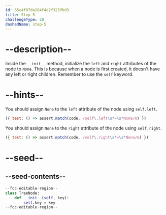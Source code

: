 ```yaml
---
id: 65c4f07da204f4d2f325fbd3
title: Step 5
challengeType: 20
dashedName: step-5
---
```


# --description--

Inside the `__init__` method, initialize the `left` and `right` attributes of the node to `None`. This is because when a node is first created, it doesn't have any left or right children. Remember to use the `self` keyword. 

# --hints--

You should assign `None` to the `left` attribute of the node using `self.left`.

```js
({ test: () => assert.match(code, /self\.left\s*=\s*None/m) })
```

You should assign `None` to the `right` attribute of the node using `self.right`.

```js
({ test: () => assert.match(code, /self\.right\s*=\s*None/m) })
```

# --seed--

## --seed-contents--

```py
--fcc-editable-region--
class TreeNode:    
    def __init__(self, key):
        self.key = key
--fcc-editable-region--
```
